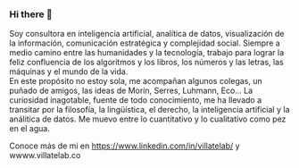 ### Hi there 👋

Soy consultora en inteligencia artificial,  analítica de datos, visualización de la información, comunicación estratégica y complejidad social. 
Siempre  a medio camino entre  las humanidades y la tecnología,  trabajo para lograr  la feliz confluencia   de los  algoritmos  y los libros, los números y las letras, las máquinas y el mundo de la vida.  
En este propósito no estoy sola, me acompañan algunos colegas, un puñado de amigos, las   ideas de Morin, Serres, Luhmann, Eco…
La curiosidad inagotable, fuente de todo conocimiento, me ha llevado a transitar por  la filosofía, la lingüística, el derecho, la inteligencia artificial y la  análitica de datos. Me muevo  entre  lo cuantitativo y lo cualitativo como  pez en el agua.

Conoce más de mi en https://www.linkedin.com/in/villatelab/ y wwww.villatelab.co 

